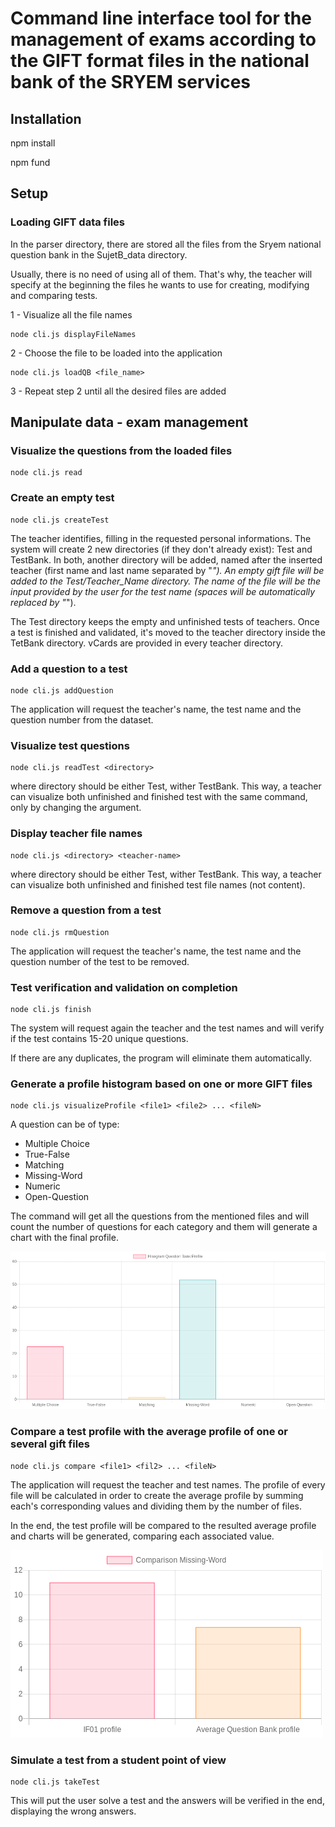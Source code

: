 # Command line interface tool for the management of exams according to the GIFT format files in the national bank of the SRYEM services

## Installation

npm install


npm fund

## Setup

### Loading GIFT data files

In the parser directory, there are stored all the files from the Sryem national question bank in the SujetB_data directory. 

Usually, there is no need of using all of them. That's why, the teacher will specify at the beginning the files he wants to use for creating, modifying and comparing tests.


1 - Visualize all the file names

    node cli.js displayFileNames

2 - Choose the file to be loaded into the application

    node cli.js loadQB <file_name>

3 - Repeat step 2 until all the desired files are added

## Manipulate data - exam management

### Visualize the questions from the loaded files

    node cli.js read

### Create an empty test

    node cli.js createTest

The teacher identifies, filling in the requested personal informations. The system will create 2 new directories (if they don't already exist): Test and TestBank. In both, another directory will be added, named after the inserted teacher (first name and last name separated by "_"). An empty gift file will be added to the Test/Teacher_Name directory. The name of the file will be the input provided by the user for the test name (spaces will be automatically replaced by "_").

The Test directory keeps the empty and unfinished tests of teachers. Once a test is finished and validated, it's moved to the teacher directory inside the TetBank directory. vCards are provided in every teacher directory.

### Add a question to a test

    node cli.js addQuestion

The application will request the teacher's name, the test name and the question number from the dataset.

### Visualize test questions

    node cli.js readTest <directory>

where directory should be either Test, wither TestBank. This way, a teacher can visualize both unfinished and finished test with the same command, only by changing the argument.

### Display teacher file names

    node cli.js <directory> <teacher-name>

where directory should be either Test, wither TestBank. This way, a teacher can visualize both unfinished and finished test file names (not content).

### Remove a question from a test

    node cli.js rmQuestion

The application will request the teacher's name, the test name and the question number of the test to be removed.

### Test verification and validation on completion

    node cli.js finish

The system will request again the teacher and the test names and will verify if the test contains 15-20 unique questions.

If there are any duplicates, the program will eliminate them automatically.

### Generate a profile histogram based on one or more GIFT files

    node cli.js visualizeProfile <file1> <file2> ... <fileN>

A question can be of type:
* Multiple Choice
* True-False
* Matching
* Missing-Word
* Numeric
* Open-Question

The command will get all the questions from the mentioned files and will count the number of questions for each category and them will generate a chart with the final profile.

![Chart](charts/chart-Question-Bank.png "Chart example")

### Compare a test profile with the average profile of one or several gift files

    node cli.js compare <file1> <fil2> ... <fileN>

The application will request the teacher and test names. The profile of every file will be calculated in order to create the average profile by summing each's corresponding values and dividing them by the number of files.

In the end, the test profile will be compared to the resulted average profile and charts will be generated, comparing each associated value.

![Comparison chart](charts/comparison-IF01-Average-Question-Bank/chart-Missing-Word.png "Comparison chart example")

### Simulate a test from a student point of view

    node cli.js takeTest

This will put the user solve a test and the answers will be verified in the end, displaying the wrong answers.
    

